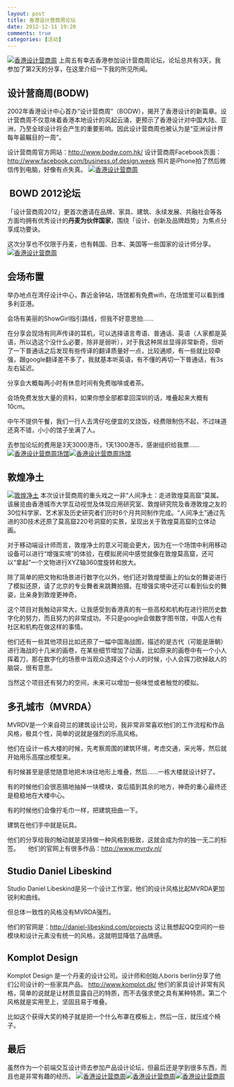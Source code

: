 ```yaml
---
layout: post
title: 香港设计营商周论坛
date: 2012-12-11 19:20
comments: true
categories: [活动]
---
```

<a href="http://yuguo.us/files/2012/12/217914_407386929315939_1223638241_n1.jpg"><img class="aligncenter size-full wp-image-1549" title="香港设计营商周" src="http://yuguo.us/files/2012/12/217914_407386929315939_1223638241_n1.jpg" alt="香港设计营商周"   /></a>
上周五有幸去香港参加设计营商周论坛，论坛总共有3天，我参加了第2天的分享，在这里介绍一下我的所见所闻。

<h2><span>设计营商周(BODW)</span></h2>
2002年香港设计中心首办“设计营商周”（BODW），揭开了香港设计的新篇章。设计营商周不仅意味着香港本地设计的风起云涌，更预示了香港设计对中国大陆、亚洲，乃至全球设计将会产生的重要影响。因此设计营商周也被认为是“亚洲设计界每年最瞩目的一周”。

设计营商周官方网站：<a href="http://www.bodw.com.hk/">http://www.bodw.com.hk/</a>
设计营商周Facebook页面：<a href="http://www.facebook.com/business.of.design.week">http://www.facebook.com/business.of.design.week</a>
照片是iPhone拍了然后微信传到电脑，好像有点失真。
<a href="http://yuguo.us/files/2012/12/1355753586.jpg"><img class="aligncenter size-full wp-image-1526" title="香港设计营商周" src="http://yuguo.us/files/2012/12/1355753586.jpg" alt="香港设计营商周"   /></a>

<h2> BOWD 2012论坛</h2>
「设计营商周2012」更首次邀请在品牌、家具、建筑、永续发展、共融社会等各方面均拥有优秀设计的<strong>丹麦为伙伴国家</strong>，围绕「设计、创新及品牌趋势」为焦点分享成功要诀。

这次分享也不仅限于丹麦，也有韩国、日本、美国等一些国家的设计师分享。
<a href="http://yuguo.us/files/2012/12/1354838764.jpg"><img class="aligncenter size-full wp-image-1520" title="香港设计营商周" src="http://yuguo.us/files/2012/12/1354838764.jpg" alt="香港设计营商周"   /></a>

<h2>会场布置</h2>
举办地点在湾仔设计中心，靠近金钟站，场馆都有免费wifi，在场馆里可以看到维多利亚港。

会场有美丽的ShowGirl指引路线，但我不好意思拍……

在分享会现场有同声传译的耳机，可以选择语言粤语、普通话、英语（人家都是英语，所以选这个没什么必要，除非是弱听），对于我这种屌丝显得非常新奇，但听了一下普通话之后发现有些传译的翻译质量好一点，比较通顺，有一些就比较牵强，跟google翻译差不多了，我就基本听英语，有不懂的再切一下普通话，有3s左右延迟。

分享会大概每两小时有休息时间有免费咖啡或者茶。

会场免费发放大量的资料，如果你想全部都拿回深圳的话，堆叠起来大概有10cm。

中午不提供午餐，我们一行人去湾仔吃便宜的叉烧饭，经费限制伤不起，不过味道还真不错，小小的馆子坐满了人。

去参加论坛的费用是3天3000港币，1天1300港币，感谢组织给我票……
<a href="http://yuguo.us/files/2012/12/1355548345.jpg"><img class="aligncenter size-full wp-image-1525" title="香港设计营商周场馆" src="http://yuguo.us/files/2012/12/1355548345.jpg" alt="香港设计营商周场馆"   /></a><a href="http://yuguo.us/files/2012/12/1355151897.jpg"><img class="aligncenter size-full wp-image-1518" title="香港设计营商周场馆" src="http://yuguo.us/files/2012/12/1355151897.jpg" alt="香港设计营商周场馆"   /></a>

<h2>敦煌净土</h2><a href="http://yuguo.us/files/2012/12/20121003052622722250.jpg"><img class="aligncenter size-full wp-image-1528" title="敦煌净土" src="http://yuguo.us/files/2012/12/20121003052622722250.jpg" alt="敦煌净土"   /></a>
本次设计营商周的重头戏之一非“人间净土：走进敦煌莫高窟”莫属。该展览由香港城市大学互动视觉及体现应用研究室、敦煌研究院及香港敦煌之友的30位科学家、艺术家及历史研究者们历时6个月共同制作完成。“人间净土”通过先进的3D技术还原了莫高窟220号洞窟的实景，呈现出关于敦煌莫高窟的立体动画。

对于移动端设计师而言，敦煌净土的意义可能会更大，因为在一个场馆中利用移动设备可以进行“增强实境”的体验，在模拟房间中感觉就像在敦煌莫高窟，还可以“拿起”一个文物进行XYZ轴360度旋转和放大。

除了简单的把文物和场景进行数字化以外，他们还对敦煌壁画上的仙女的舞姿进行了模拟还原，请了北京的专业舞者来跳舞拍摄。在增强实境中还可以看到仙女的舞姿，比亲身到敦煌更神奇。

这个项目对我触动非常大，让我感受到香港真的有一些高校和机构在进行把历史数字化的努力，而且努力的非常成功。不只是google会做数字图书馆，中国人也有社区和机构在做这样的事情。

他们还有一些其他项目比如还原了一幅中国海战图，描述的是古代（可能是唐朝）进行海战的十几米的画卷，在某些细节增加了动画，比如原来的画卷中有一个小人挥着刀，那在数字化的场景中当观众选择这个小人的时候，小人会挥刀砍掉敌人的脑袋，很有意思。

当然这个项目还有努力的空间，未来可以增加一些味觉或者触觉的模拟。
<h2>多孔城市（MVRDA）</h2>
MVRDV是一个来自荷兰的建筑设计公司，我非常非常喜欢他们的工作流程和作品风格，极具个性，简单的说就是强烈的乐高风格。

他们在设计一栋大楼的时候，先考察周围的建筑环境，考虑交通，采光等，然后就开始用乐高摆出模型来。

有时候甚至是感觉随意地把木块往地形上堆叠，然后……一栋大楼就设计好了。

有的时候他们会很恶搞地抽掉一块模块，查后插到其余的地方，神奇的重心最终还是稳稳地在大楼中心。

有的时候他们会像拧毛巾一样，把建筑扭曲一下。

建筑在他们手中就是玩具。

他们的分享给我的触动就是坚持做一种风格到极致，这就会成为你的独一无二的标签。
<a href="http://yuguo.us/files/2012/12/long-tan-park-mvrdv-3.jpg"><img class="aligncenter size-full wp-image-1537" title="long-tan-park-mvrdv-3" src="http://yuguo.us/files/2012/12/long-tan-park-mvrdv-3.jpg" alt=""   /></a><a href="http://yuguo.us/files/2012/12/Ext_day.jpg"><img class="aligncenter size-full wp-image-1533" title="Ext_day" src="http://yuguo.us/files/2012/12/Ext_day.jpg" alt=""   /></a><a href="http://yuguo.us/files/2012/12/1-concept-diagram.jpg"><img title="1-concept-diagram" src="http://yuguo.us/files/2012/12/1-concept-diagram.jpg" alt=""   /></a><a href="http://yuguo.us/files/2012/12/3949810729_864485843f.jpg"><img class="aligncenter size-full wp-image-1532" title="3949810729_864485843f" src="http://yuguo.us/files/2012/12/3949810729_864485843f.jpg" alt=""   /></a><a href="http://yuguo.us/files/2012/12/DnB-NOR-headquarters-by-MVRDV-3.jpg"><img class="aligncenter size-full wp-image-1529" title="DnB-NOR-headquarters-by-MVRDV-3" src="http://yuguo.us/files/2012/12/DnB-NOR-headquarters-by-MVRDV-3.jpg" alt=""   /></a><a href="http://yuguo.us/files/2012/12/DnB-NOR-headquarters-by-MVRDV-6.jpg"><img class="aligncenter size-full wp-image-1530" title="DnB-NOR-headquarters-by-MVRDV-6" src="http://yuguo.us/files/2012/12/DnB-NOR-headquarters-by-MVRDV-6.jpg" alt=""   /></a><a href="http://yuguo.us/files/2012/12/DnB-NOR-headquarters-by-MVRDV-2.gif"><img class="aligncenter size-full wp-image-1531" title="DnB-NOR-headquarters-by-MVRDV-2" src="http://yuguo.us/files/2012/12/DnB-NOR-headquarters-by-MVRDV-2.gif" alt=""   /></a><a href="http://yuguo.us/files/2012/12/MVRDV-Towers2.jpg"><img class="aligncenter size-full wp-image-1538" title="MVRDV-Towers2" src="http://yuguo.us/files/2012/12/MVRDV-Towers2.jpg" alt=""   /></a>
&nbsp;
<a href="http://yuguo.us/files/2012/12/edf_cel_bp01-528x396.jpg"><img class="aligncenter size-full wp-image-1535" title="edf_cel_bp01-528x396" src="http://yuguo.us/files/2012/12/edf_cel_bp01-528x396.jpg" alt=""   /></a><a href="http://yuguo.us/files/2012/12/edf_cel_bp08-528x365.jpg"><img class="aligncenter size-full wp-image-1536" title="edf_cel_bp08-528x365" src="http://yuguo.us/files/2012/12/edf_cel_bp08-528x365.jpg" alt=""   /></a>
他们的官网上有很多作品：<a href="http://www.mvrdv.nl/">http://www.mvrdv.nl/</a>

<h2>Studio Daniel Libeskind</h2>
Studio Daniel Libeskind是另一个设计工作室，他们的设计风格比起MVRDA更加锐利和曲线。

但总体一致性的风格没有MVRDA强烈。

他们的官网是：<a href="http://daniel-libeskind.com/projects">http://daniel-libeskind.com/projects</a><a href="http://yuguo.us/files/2012/12/1.jpg"><img class="aligncenter size-full wp-image-1543" title="1" src="http://yuguo.us/files/2012/12/1.jpg" alt=""   /></a><a href="http://yuguo.us/files/2012/12/1.jpg"><img class="aligncenter size-full wp-image-1543" title="1" src="http://yuguo.us/files/2012/12/2.jpg" alt="" /></a><a href="http://yuguo.us/files/2012/12/1.jpg"><img class="aligncenter size-full wp-image-1543" title="1" src="http://yuguo.us/files/2012/12/3.jpg" alt="" /></a><a href="http://yuguo.us/files/2012/12/1.jpg"><img class="aligncenter size-full wp-image-1543" title="1" src="http://yuguo.us/files/2012/12/4.jpg" alt="" /></a><a href="http://yuguo.us/files/2012/12/1.jpg"><img class="aligncenter size-full wp-image-1543" title="1" src="http://yuguo.us/files/2012/12/5.jpg" alt="" /></a>
这让我想起QQ空间的一些模块和设计元素没有统一的风格，这就明显降低了品牌感。

<h2>Komplot Design</h2>
Komplot Design 是一个丹麦的设计公司。设计师和创始人boris berlin分享了他们公司设计的一些家具产品。
<a href="http://www.komplot.dk/">http://www.komplot.dk/</a>
他们的家具设计非常有风格，简单的说就是让材质显露自己的特质，而不去强求使之具有某种特质。第二个风格就是实用至上，坚固且易于堆叠。

比如这个获得大奖的椅子就是把一个什么布罩在模板上，然后一压，就压成个椅子。
<a href="http://yuguo.us/files/2012/12/11.jpg"><img class="aligncenter size-full wp-image-1547" title="1" src="http://yuguo.us/files/2012/12/11.jpg" alt=""   /></a><h2>最后</h2>
虽然作为一个前端交互设计师去参加产品设计论坛，但最后还是学到很多东西，而且也是非常有趣的经历。
<a href="http://yuguo.us/files/2012/12/1355615271.jpg"><img class="aligncenter size-full wp-image-1522" title="香港设计营商周" src="http://yuguo.us/files/2012/12/1355615271.jpg" alt="香港设计营商周"   /></a><a href="http://yuguo.us/files/2012/12/1355223853.jpg"><img class="aligncenter size-full wp-image-1519" title="香港设计营商周" src="http://yuguo.us/files/2012/12/1355223853.jpg" alt="香港设计营商周"   /></a><a href="http://yuguo.us/files/2012/12/1355583612.jpg"><img class="aligncenter size-full wp-image-1521" title="香港设计营商周" src="http://yuguo.us/files/2012/12/1355583612.jpg" alt="香港设计营商周"   /></a>
&nbsp;

